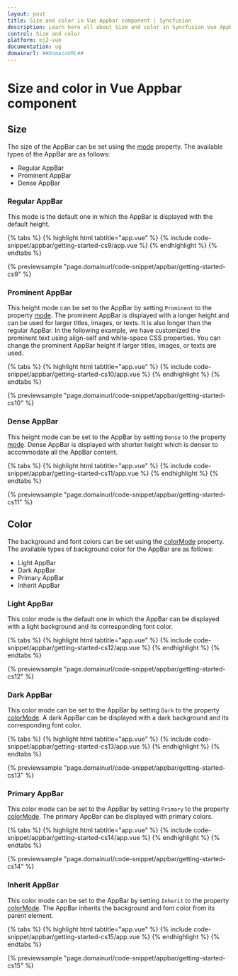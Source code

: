 ```yaml
---
layout: post
title: Size and color in Vue Appbar component | Syncfusion
description: Learn here all about Size and color in Syncfusion Vue Appbar component of Syncfusion Essential JS 2 and more.
control: Size and color 
platform: ej2-vue
documentation: ug
domainurl: ##DomainURL##
---
```


# Size and color in Vue Appbar component

## Size

The size of the AppBar can be set using the [mode](https://ej2.syncfusion.com/vue/documentation/api/appbar#mode) property. The available types of the AppBar are as follows:

* Regular AppBar
* Prominent AppBar
* Dense AppBar

### Regular AppBar

This mode is the default one in which the AppBar is displayed with the default height.

{% tabs %}
{% highlight html tabtitle="app.vue" %}
{% include code-snippet/appbar/getting-started-cs9/app.vue %}
{% endhighlight %}
{% endtabs %}
        
{% previewsample "page.domainurl/code-snippet/appbar/getting-started-cs9" %}

### Prominent AppBar

This height mode can be set to the AppBar by setting `Prominent` to the property [mode](https://ej2.syncfusion.com/vue/documentation/api/appbar#mode). The prominent AppBar is displayed with a longer height and can be used for larger titles, images, or texts. It is also longer than the regular AppBar. In the following example, we have customized the prominent text using align-self and white-space CSS properties. You can change the prominent AppBar height if larger titles, images, or texts are used.

{% tabs %}
{% highlight html tabtitle="app.vue" %}
{% include code-snippet/appbar/getting-started-cs10/app.vue %}
{% endhighlight %}
{% endtabs %}
        
{% previewsample "page.domainurl/code-snippet/appbar/getting-started-cs10" %}

### Dense AppBar

This height mode can be set to the AppBar by setting `Dense` to the property [mode](https://ej2.syncfusion.com/vue/documentation/api/appbar#mode). Dense AppBar is displayed with shorter height which is denser to accommodate all the AppBar content.

{% tabs %}
{% highlight html tabtitle="app.vue" %}
{% include code-snippet/appbar/getting-started-cs11/app.vue %}
{% endhighlight %}
{% endtabs %}
        
{% previewsample "page.domainurl/code-snippet/appbar/getting-started-cs11" %}

## Color

The background and font colors can be set using the [colorMode](https://ej2.syncfusion.com/vue/documentation/api/appbar#colormode) property. The available types of background color for the AppBar are as follows:

* Light AppBar
* Dark AppBar
* Primary AppBar
* Inherit AppBar

### Light AppBar

This color mode is the default one in which the AppBar can be displayed with a light background and its corresponding font color.

{% tabs %}
{% highlight html tabtitle="app.vue" %}
{% include code-snippet/appbar/getting-started-cs12/app.vue %}
{% endhighlight %}
{% endtabs %}
        
{% previewsample "page.domainurl/code-snippet/appbar/getting-started-cs12" %}

### Dark AppBar

This color mode can be set to the AppBar by setting `Dark` to the property [colorMode](https://ej2.syncfusion.com/vue/documentation/api/appbar#colormode). A dark AppBar can be displayed with a dark background and its corresponding font color.

{% tabs %}
{% highlight html tabtitle="app.vue" %}
{% include code-snippet/appbar/getting-started-cs13/app.vue %}
{% endhighlight %}
{% endtabs %}
        
{% previewsample "page.domainurl/code-snippet/appbar/getting-started-cs13" %}

### Primary AppBar

This color mode can be set to the AppBar by setting `Primary` to the property [colorMode](https://ej2.syncfusion.com/vue/documentation/api/appbar#colormode). The primary AppBar can be displayed with primary colors.

{% tabs %}
{% highlight html tabtitle="app.vue" %}
{% include code-snippet/appbar/getting-started-cs14/app.vue %}
{% endhighlight %}
{% endtabs %}
        
{% previewsample "page.domainurl/code-snippet/appbar/getting-started-cs14" %}

### Inherit AppBar

This color mode can be set to the AppBar by setting `Inherit` to the property [colorMode](https://ej2.syncfusion.com/vue/documentation/api/appbar#colormode). The AppBar inherits the background and font color from its parent element.

{% tabs %}
{% highlight html tabtitle="app.vue" %}
{% include code-snippet/appbar/getting-started-cs15/app.vue %}
{% endhighlight %}
{% endtabs %}
        
{% previewsample "page.domainurl/code-snippet/appbar/getting-started-cs15" %}